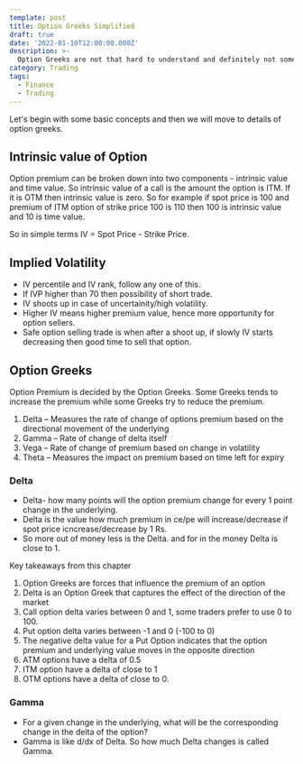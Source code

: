 ```yaml
---
template: post
title: Option Greeks Simplified
draft: true
date: '2022-01-10T12:00:00.000Z'
description: >-
  Option Greeks are not that hard to understand and definitely not something to ignore especially for big position size traders and Option sellers.
category: Trading
tags:
  - Finance
  - Trading
---
```


Let's begin with some basic concepts and then we will move to details of option greeks.

## Intrinsic value of Option

Option premium can be broken down into two components - intrinsic value and time value. So intrinsic value of a call is the amount the option is ITM. If it is OTM then intrinsic value is zero. So for example if spot price is 100 and premium of ITM option of strike price 100 is 110 then 100 is intrinsic value and 10 is time value.

So in simple terms IV = Spot Price - Strike Price.

## Implied Volatility

- IV percentile and IV rank, follow any one of this.
- If IVP higher than 70 then possibility of short trade.
- IV shoots up in case of uncertainity/high volatility.
- Higher IV means higher premium value, hence more opportunity for option sellers.
- Safe option selling trade is when after a shoot up, if slowly IV starts decreasing then good time to sell that option.

## Option Greeks

Option Premium is decided by the Option Greeks. Some Greeks tends to increase the premium while some Greeks try to reduce the premium.

1. Delta – Measures the rate of change of options premium based on the directional
   movement of the underlying
2. Gamma – Rate of change of delta itself
3. Vega – Rate of change of premium based on change in volatility
4. Theta – Measures the impact on premium based on time left for expiry

### Delta

- Delta- how many points will the option premium change for every 1 point change in the underlying.
- Delta is the value how much premium in ce/pe will increase/decrease if spot price icncrease/decrease by 1 Rs.
- So more out of money less is the Delta. and for in the money Delta is close to 1.

Key takeaways from this chapter

1. Option Greeks are forces that influence the premium of an option
2. Delta is an Option Greek that captures the effect of the direction of the market
3. Call option delta varies between 0 and 1, some traders prefer to use 0 to 100.
4. Put option delta varies between -1 and 0 (-100 to 0)
5. The negative delta value for a Put Option indicates that the option premium and
   underlying value moves in the opposite direction
6. ATM options have a delta of 0.5
7. ITM option have a delta of close to 1
8. OTM options have a delta of close to 0.

### Gamma

- For a given change in the underlying, what will be the corresponding change in the delta of the option?
- Gamma is like d/dx of Delta. So how much Delta changes is called Gamma.
